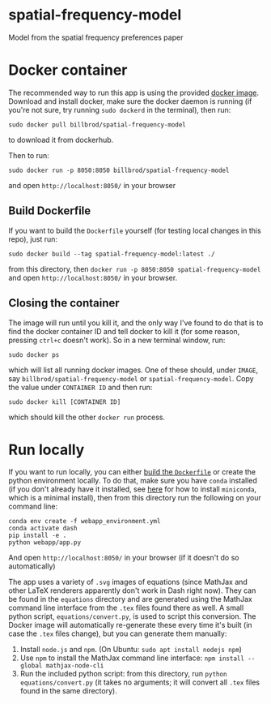 # spatial-frequency-model

Model from the spatial frequency preferences paper

# Docker container

The recommended way to run this app is using the provided [docker
image](https://hub.docker.com/r/billbrod/spatial-frequency-model). Download
and install docker, make sure the docker daemon is running (if you're
not sure, try running `sudo dockerd` in the terminal), then run:

```
sudo docker pull billbrod/spatial-frequency-model
```

to download it from dockerhub.

Then to run:

```
sudo docker run -p 8050:8050 billbrod/spatial-frequency-model
```

and open `http://localhost:8050/` in your browser

## Build Dockerfile

If you want to build the `Dockerfile` yourself (for testing local
changes in this repo), just run:

```
sudo docker build --tag spatial-frequency-model:latest ./
```

from this directory, then `docker run -p 8050:8050
spatial-frequency-model` and open `http://localhost:8050/` in your
browser.

## Closing the container

The image will run until you kill it, and the only way I've found to
do that is to find the docker container ID and tell docker to kill it
(for some reason, pressing `ctrl+c` doesn't work). So in a new
terminal window, run:

```
sudo docker ps
```

which will list all running docker images. One of these should, under
`IMAGE`, say `billbrod/spatial-frequency-model` or
`spatial-frequency-model`. Copy the value under `CONTAINER ID` and
then run:

```
sudo docker kill [CONTAINER ID]
```

which should kill the other `docker run` process.

# Run locally

If you want to run locally, you can either [build the
`Dockerfile`](#build-dockerfile) or create the python environment
locally. To do that, make sure you have `conda` installed (if you
don't already have it installed, see
[here](https://docs.conda.io/en/latest/miniconda.html) for how to
install `miniconda`, which is a minimal install), then from this
directory run the following on your command line:

```
conda env create -f webapp_environment.yml
conda activate dash
pip install -e .
python webapp/app.py
```

And open `http://localhost:8050/` in your browser (if it doesn't do so
automatically)

The app uses a variety of `.svg` images of equations (since MathJax
and other LaTeX renderers apparently don't work in Dash right
now). They can be found in the `equations` directory and are generated
using the MathJax command line interface from the `.tex` files found
there as well. A small python script, `equations/convert.py`, is used
to script this conversion. The Docker image will automatically
re-generate these every time it's built (in case the `.tex` files
change), but you can generate them manually:

1. Install `node.js` and `npm`. (On Ubuntu: `sudo apt install nodejs
   npm`)
2. Use `npm` to install the MathJax command line interface: `npm
   install --global mathjax-node-cli`
3. Run the included python script: from this directory, run `python
   equations/convert.py` (it takes no arguments; it will convert all
   `.tex` files found in the same directory).
